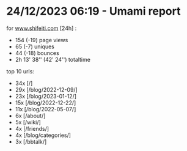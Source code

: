 # 24/12/2023 06:19 - Umami report
for www.shifeiti.com [24h] :

 - 154 (-19) page views
 - 65 (-7) uniques
 - 44 (-18) bounces
 - 2h 13' 38'' (42' 24'') totaltime


top 10 urls:
 - 34x [/]
 - 29x [/blog/2022-12-09/]
 - 23x [/blog/2023-01-12/]
 - 15x [/blog/2022-12-22/]
 - 11x [/blog/2022-05-07/]
 - 6x [/about/]
 - 5x [/wiki/]
 - 4x [/friends/]
 - 4x [/blog/categories/]
 - 3x [/bbtalk/]


